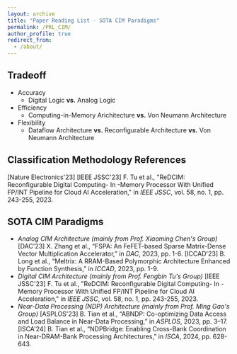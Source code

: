 ```yaml
---
layout: archive
title: "Paper Reading List - SOTA CIM Paradigms"
permalink: /PRL_CIM/
author_profile: true
redirect_from:
  - /about/
---
```


## **Tradeoff**
* Accuracy
  - Digital Logic **vs.** Analog Logic
* Efficiency
  - Computing-in-Memory Arichitecture **vs.** Von Neumann Architecture
* Flexibility
  - Dataflow Architecture **vs.** Reconfigurable Architecture **vs.** Von Neumann Architecture

## **Classification Methodology References**

[Nature Electronics'23]
[IEEE JSSC'23] F. Tu et al., "ReDCIM: Reconfigurable Digital Computing- In -Memory Processor With Unified FP/INT Pipeline for Cloud AI Acceleration," in *IEEE JSSC*, vol. 58, no. 1, pp. 243-255, 2023.

## **SOTA CIM Paradigms**
* *Analog CIM Architecture (mainly from Prof. Xiaoming Chen's Group)*
[DAC'23] X. Zhang et al., “FSPA: An FeFET-based Sparse Matrix-Dense Vector Multiplication Accelerator,” in *DAC*, 2023, pp. 1-6.
[ICCAD'23] B. Long et al., “Meltrix: A RRAM-Based Polymorphic Architecture Enhanced by Function Synthesis,” in *ICCAD*, 2023, pp. 1-9.
* *Digital CIM Architecture (mainly from Prof. Fengbin Tu's Group)*
[IEEE JSSC'23] F. Tu et al., "ReDCIM: Reconfigurable Digital Computing- In -Memory Processor With Unified FP/INT Pipeline for Cloud AI Acceleration," in *IEEE JSSC*, vol. 58, no. 1, pp. 243-255, 2023.
* *Near-Data Processing (NDP) Architecture (mainly from Prof. Ming Gao's Group)*
[ASPLOS'23] B. Tian et al., “ABNDP: Co-optimizing Data Access and Load Balance in Near-Data Processing,” in *ASPLOS*, 2023, pp. 3–17.
[ISCA'24] B. Tian et al., “NDPBridge: Enabling Cross-Bank Coordination in Near-DRAM-Bank Processing Architectures,” in *ISCA*, 2024, pp. 628-643.
